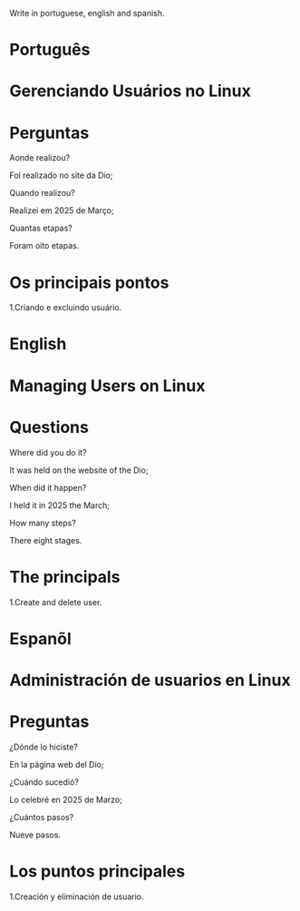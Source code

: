 Write in portuguese, english and spanish.

# Português 

# Gerenciando Usuários no Linux


# Perguntas

Aonde realizou?

Foi realizado no site da Dio;

Quando realizou?

Realizei em 2025 de Março;

Quantas etapas?

Foram oito etapas.

# Os principais pontos

1.Criando e excluindo usuário.



# English

# Managing Users on Linux

# Questions

Where did you do it?

It was held on the website of the Dio;

When did it happen?

I held it in 2025 the March;

How many steps?

There eight stages.

# The principals

1.Create and delete user.


# Espanõl

# Administración de usuarios en Linux

# Preguntas

¿Dónde lo hiciste?

En la página web del Dio;

¿Cuándo sucedió?

Lo celebré en 2025 de Marzo;

¿Cuántos pasos?

Nueve pasos.

# Los puntos principales

1.Creación y eliminación de usuario.


